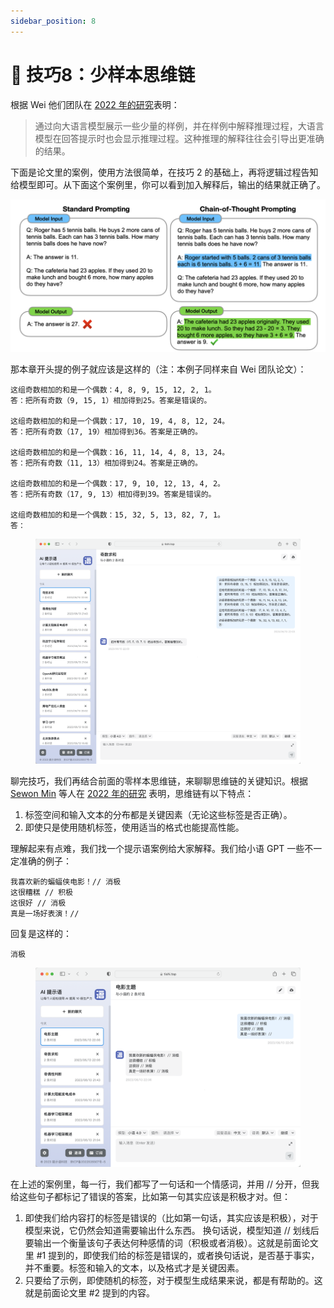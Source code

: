 ```yaml
---
sidebar_position: 8
---
```


# 🧪 技巧8：少样本思维链

根据 Wei 他们团队在 [2022 年的研究](https://arxiv.org/pdf/2201.11903.pdf)表明：

> 通过向大语言模型展示一些少量的样例，并在样例中解释推理过程，大语言模型在回答提示时也会显示推理过程。这种推理的解释往往会引导出更准确的结果。

下面是论文里的案例，使用方法很简单，在技巧 2 的基础上，再将逻辑过程告知给模型即可。从下面这个案例里，你可以看到加入解释后，输出的结果就正确了。

![FewShotChainOfThought001.png](../docs/chatGPT/tutorial-tips/assets/FewShotChainOfThought001.png)

那本章开头提的例子就应该是这样的（注：本例子同样来自 Wei 团队论文）：

```other
这组奇数相加的和是一个偶数：4, 8, 9, 15, 12, 2, 1。
答：把所有奇数（9, 15, 1）相加得到25。答案是错误的。

这组奇数相加的和是一个偶数：17, 10, 19, 4, 8, 12, 24。
答：把所有奇数（17, 19）相加得到36。答案是正确的。

这组奇数相加的和是一个偶数：16, 11, 14, 4, 8, 13, 24。
答：把所有奇数（11, 13）相加得到24。答案是正确的。

这组奇数相加的和是一个偶数：17, 9, 10, 12, 13, 4, 2。
答：把所有奇数（17, 9, 13）相加得到39。答案是错误的。

这组奇数相加的和是一个偶数：15, 32, 5, 13, 82, 7, 1。
答：
```

<figure><img src="../.gitbook/assets/image (1).png" alt=""><figcaption></figcaption></figure>

聊完技巧，我们再结合前面的零样本思维链，来聊聊思维链的关键知识。根据 [Sewon Min](https://arxiv.org/search/cs?searchtype=author\&query=Min%2C+S) 等人在 [2022 年的研究](https://arxiv.org/abs/2202.12837) 表明，思维链有以下特点：

1. 标签空间和输入文本的分布都是关键因素（无论这些标签是否正确）。
2. 即使只是使用随机标签，使用适当的格式也能提高性能。

理解起来有点难，我们找一个提示语案例给大家解释。我们给小语 GPT 一些不一定准确的例子：

```other
我喜欢新的蝙蝠侠电影！// 消极
这很糟糕 // 积极
这很好 // 消极
真是一场好表演！//
```

回复是这样的：

```other
消极
```

<figure><img src="../.gitbook/assets/image (10).png" alt=""><figcaption></figcaption></figure>

在上述的案例里，每一行，我们都写了一句话和一个情感词，并用 // 分开，但我给这些句子都标记了错误的答案，比如第一句其实应该是积极才对。但：

1. 即使我们给内容打的标签是错误的（比如第一句话，其实应该是积极），对于模型来说，它仍然会知道需要输出什么东西。 换句话说，模型知道 // 划线后要输出一个衡量该句子表达何种感情的词（积极或者消极）。这就是前面论文里 #1 提到的，即使我们给的标签是错误的，或者换句话说，是否基于事实，并不重要。标签和输入的文本，以及格式才是关键因素。
2. 只要给了示例，即使随机的标签，对于模型生成结果来说，都是有帮助的。这就是前面论文里 #2 提到的内容。
